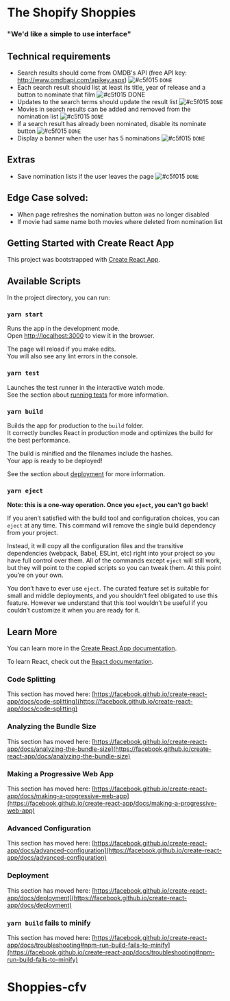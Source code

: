 # The Shopify Shoppies 

### "We'd like a simple to use interface"


## Technical requirements
  - Search results should come from OMDB's API (free API key: http://www.omdbapi.com/apikey.aspx)       ![#c5f015](https://via.placeholder.com/15/c5f015/000000?text=+) `DONE`
  - Each search result should list at least its title, year of release and a button to nominate that film ![#c5f015](https://via.placeholder.com/15/c5f015/000000?text=+) DONE
  - Updates to the search terms should update the result list                                             ![#c5f015](https://via.placeholder.com/15/c5f015/000000?text=+) `DONE`
  - Movies in search results can be added and removed from the nomination list                           ![#c5f015](https://via.placeholder.com/15/c5f015/000000?text=+)  `DONE`
  - If a search result has already been nominated, disable its nominate button                           ![#c5f015](https://via.placeholder.com/15/c5f015/000000?text=+)  `DONE`
  - Display a banner when the user has 5 nominations                                                     ![#c5f015](https://via.placeholder.com/15/c5f015/000000?text=+)  `DONE`

## Extras
  - Save nomination lists if the user leaves the page                                                    ![#c5f015](https://via.placeholder.com/15/c5f015/000000?text=+)  `DONE`

## Edge Case solved:
  - When page refreshes the nomination button was no longer disabled
  - If movie had same name both movies where deleted from nomination list
  



## Getting Started with Create React App

This project was bootstrapped with [Create React App](https://github.com/facebook/create-react-app).

## Available Scripts

In the project directory, you can run:

### `yarn start`

Runs the app in the development mode.\
Open [http://localhost:3000](http://localhost:3000) to view it in the browser.

The page will reload if you make edits.\
You will also see any lint errors in the console.

### `yarn test`

Launches the test runner in the interactive watch mode.\
See the section about [running tests](https://facebook.github.io/create-react-app/docs/running-tests) for more information.

### `yarn build`

Builds the app for production to the `build` folder.\
It correctly bundles React in production mode and optimizes the build for the best performance.

The build is minified and the filenames include the hashes.\
Your app is ready to be deployed!

See the section about [deployment](https://facebook.github.io/create-react-app/docs/deployment) for more information.

### `yarn eject`

**Note: this is a one-way operation. Once you `eject`, you can’t go back!**

If you aren’t satisfied with the build tool and configuration choices, you can `eject` at any time. This command will remove the single build dependency from your project.

Instead, it will copy all the configuration files and the transitive dependencies (webpack, Babel, ESLint, etc) right into your project so you have full control over them. All of the commands except `eject` will still work, but they will point to the copied scripts so you can tweak them. At this point you’re on your own.

You don’t have to ever use `eject`. The curated feature set is suitable for small and middle deployments, and you shouldn’t feel obligated to use this feature. However we understand that this tool wouldn’t be useful if you couldn’t customize it when you are ready for it.

## Learn More

You can learn more in the [Create React App documentation](https://facebook.github.io/create-react-app/docs/getting-started).

To learn React, check out the [React documentation](https://reactjs.org/).

### Code Splitting

This section has moved here: [https://facebook.github.io/create-react-app/docs/code-splitting](https://facebook.github.io/create-react-app/docs/code-splitting)

### Analyzing the Bundle Size

This section has moved here: [https://facebook.github.io/create-react-app/docs/analyzing-the-bundle-size](https://facebook.github.io/create-react-app/docs/analyzing-the-bundle-size)

### Making a Progressive Web App

This section has moved here: [https://facebook.github.io/create-react-app/docs/making-a-progressive-web-app](https://facebook.github.io/create-react-app/docs/making-a-progressive-web-app)

### Advanced Configuration

This section has moved here: [https://facebook.github.io/create-react-app/docs/advanced-configuration](https://facebook.github.io/create-react-app/docs/advanced-configuration)

### Deployment

This section has moved here: [https://facebook.github.io/create-react-app/docs/deployment](https://facebook.github.io/create-react-app/docs/deployment)

### `yarn build` fails to minify

This section has moved here: [https://facebook.github.io/create-react-app/docs/troubleshooting#npm-run-build-fails-to-minify](https://facebook.github.io/create-react-app/docs/troubleshooting#npm-run-build-fails-to-minify)
# Shoppies-cfv
